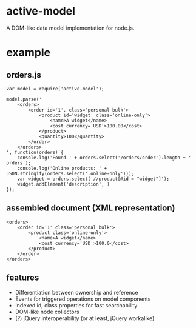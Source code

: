 active-model
============

A DOM-like data model implementation for node.js.

example
=======

orders.js
---------
	var model = require('active-model');

	model.parse('
		<orders>
			<order id='1', class='personal bulk'>
				<product id='widget' class='online-only'>
					<name>A widget</name>
					<cost currency='USD'>100.00</cost>
				</product>
				<quantity>100</quantity>
			</order>
		</orders>
	', function(orders) {
		console.log('Found ' + orders.select('/orders/order').length + ' orders');
		console.log('Online products: ' + JSON.stringify(orders.select('.online-only')));
		var widget = orders.select('//product[@id = "widget"]');
		widget.addElement('description', )
	});


assembled document (XML representation)
---------------------------------------
	<orders>
		<order id='1' class='personal bulk'>
			<product class='online-only'>
				<name>A widget</name>
				<cost currency='USD'>100.0</cost>
			</product>
		</order>
	</orders>

features
--------

* Differentiation between ownership and reference
* Events for triggered operations on model components
* Indexed id, class properties for fast searchability
* DOM-like node collectors
* (?) jQuery interoperability (or at least, jQuery workalike)
